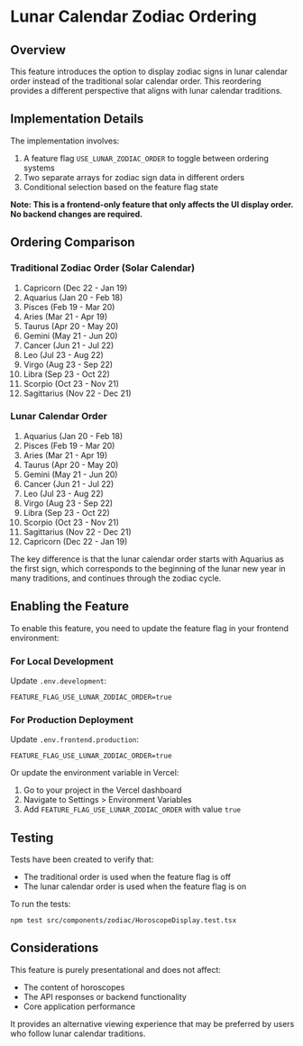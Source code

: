 # Lunar Calendar Zodiac Ordering

## Overview

This feature introduces the option to display zodiac signs in lunar calendar order instead of the traditional solar calendar order. This reordering provides a different perspective that aligns with lunar calendar traditions.

## Implementation Details

The implementation involves:

1. A feature flag `USE_LUNAR_ZODIAC_ORDER` to toggle between ordering systems
2. Two separate arrays for zodiac sign data in different orders
3. Conditional selection based on the feature flag state

**Note: This is a frontend-only feature that only affects the UI display order. No backend changes are required.**

## Ordering Comparison

### Traditional Zodiac Order (Solar Calendar)
1. Capricorn (Dec 22 - Jan 19)
2. Aquarius (Jan 20 - Feb 18)
3. Pisces (Feb 19 - Mar 20)
4. Aries (Mar 21 - Apr 19)
5. Taurus (Apr 20 - May 20)
6. Gemini (May 21 - Jun 20)
7. Cancer (Jun 21 - Jul 22)
8. Leo (Jul 23 - Aug 22)
9. Virgo (Aug 23 - Sep 22)
10. Libra (Sep 23 - Oct 22)
11. Scorpio (Oct 23 - Nov 21)
12. Sagittarius (Nov 22 - Dec 21)

### Lunar Calendar Order
1. Aquarius (Jan 20 - Feb 18)
2. Pisces (Feb 19 - Mar 20)
3. Aries (Mar 21 - Apr 19)
4. Taurus (Apr 20 - May 20)
5. Gemini (May 21 - Jun 20)
6. Cancer (Jun 21 - Jul 22)
7. Leo (Jul 23 - Aug 22)
8. Virgo (Aug 23 - Sep 22)
9. Libra (Sep 23 - Oct 22)
10. Scorpio (Oct 23 - Nov 21)
11. Sagittarius (Nov 22 - Dec 21)
12. Capricorn (Dec 22 - Jan 19)

The key difference is that the lunar calendar order starts with Aquarius as the first sign, which corresponds to the beginning of the lunar new year in many traditions, and continues through the zodiac cycle.

## Enabling the Feature

To enable this feature, you need to update the feature flag in your frontend environment:

### For Local Development
Update `.env.development`:
```
FEATURE_FLAG_USE_LUNAR_ZODIAC_ORDER=true
```

### For Production Deployment
Update `.env.frontend.production`:
```
FEATURE_FLAG_USE_LUNAR_ZODIAC_ORDER=true
```

Or update the environment variable in Vercel:
1. Go to your project in the Vercel dashboard
2. Navigate to Settings > Environment Variables
3. Add `FEATURE_FLAG_USE_LUNAR_ZODIAC_ORDER` with value `true`

## Testing

Tests have been created to verify that:
- The traditional order is used when the feature flag is off
- The lunar calendar order is used when the feature flag is on

To run the tests:
```
npm test src/components/zodiac/HoroscopeDisplay.test.tsx
```

## Considerations

This feature is purely presentational and does not affect:
- The content of horoscopes
- The API responses or backend functionality
- Core application performance

It provides an alternative viewing experience that may be preferred by users who follow lunar calendar traditions. 